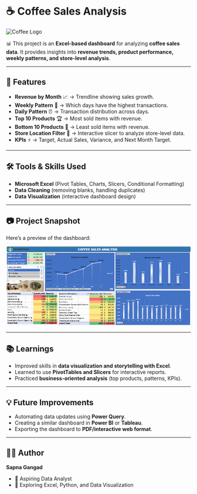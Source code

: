 # ☕ Coffee Sales Analysis
![Coffee Logo](https://static.vecteezy.com/system/resources/thumbnails/053/400/505/small/freshly-roasted-coffee-beans-in-a-wooden-bowl-a-wooden-bowl-filled-with-steaming-roasted-coffee-beans-sits-on-a-rustic-wooden-surface-surrounded-by-scattered-beans-photo.jpg)

📊 This project is an **Excel-based dashboard** for analyzing **coffee sales data**.
It provides insights into **revenue trends, product performance, weekly patterns, and store-level analysis**.

---

## 🚀 Features

* **Revenue by Month** 📈 → Trendline showing sales growth.
* **Weekly Pattern** 📅 → Which days have the highest transactions.
* **Daily Pattern** ⏰ → Transaction distribution across days.
* **Top 10 Products** 🏆 → Most sold items with revenue.
* **Bottom 10 Products** 🔻 → Least sold items with revenue.
* **Store Location Filter** 📍 → Interactive slicer to analyze store-level data.
* **KPIs** ⚡ → Target, Actual Sales, Variance, and Next Month Target.

---

## 🛠 Tools & Skills Used

* **Microsoft Excel** (Pivot Tables, Charts, Slicers, Conditional Formatting)
* **Data Cleaning** (removing blanks, handling duplicates)
* **Data Visualization** (interactive dashboard design)

---

## 📷 Project Snapshot

Here’s a preview of the dashboard:

![Coffee Dashboard](https://github.com/sapnagangad/Coffee-Sales-Analysis/blob/main/images/Screenshot%20(79).png)


---

## 📚 Learnings

* Improved skills in **data visualization and storytelling with Excel**.
* Learned to use **PivotTables and Slicers** for interactive reports.
* Practiced **business-oriented analysis** (top products, patterns, KPIs).

---

## 💡 Future Improvements

* Automating data updates using **Power Query**.
* Creating a similar dashboard in **Power BI** or **Tableau**.
* Exporting the dashboard to **PDF/interactive web format**.

---

## 👩‍💻 Author

**Sapna Gangad**

* 🎯 Aspiring Data Analyst
* 🌱 Exploring Excel, Python, and Data Visualization

